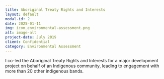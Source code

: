 ```yaml
---
title: Aboriginal Treaty Rights and Interests
layout: default
modal-id: 2
date: 2025-01-11
img: icon_environmental-assessment.png
alt: image-alt
project-date: July 2019
client: Confidential
category: Environmental Assessment
---
```

I co-led the Aboriginal Treaty Rights and Interests for a major development project on behalf of an Indigenous community, leading to engagement with more than 20 other indigenous bands.